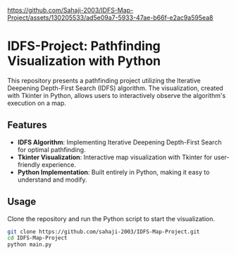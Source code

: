 

https://github.com/Sahaji-2003/IDFS-Map-Project/assets/130205533/ad5e09a7-5933-47ae-b66f-e2ac9a595ea8

# IDFS-Project: Pathfinding Visualization with Python

This repository presents a pathfinding project utilizing the Iterative Deepening Depth-First Search (IDFS) algorithm. The visualization, created with Tkinter in Python, allows users to interactively observe the algorithm's execution on a map. 

## Features

- **IDFS Algorithm**: Implementing Iterative Deepening Depth-First Search for optimal pathfinding.
- **Tkinter Visualization**: Interactive map visualization with Tkinter for user-friendly experience.
- **Python Implementation**: Built entirely in Python, making it easy to understand and modify.

## Usage

Clone the repository and run the Python script to start the visualization.

```bash
git clone https://github.com/sahaji-2003/IDFS-Map-Project.git
cd IDFS-Map-Project
python main.py
